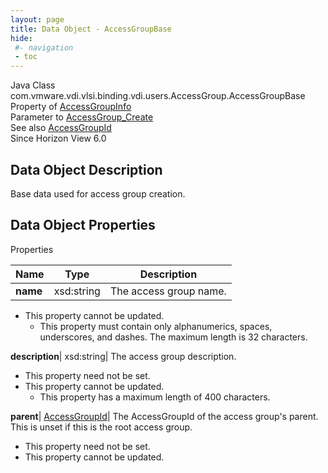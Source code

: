 ```yaml
---
layout: page
title: Data Object - AccessGroupBase
hide:
 #- navigation
 - toc
---
```






Java Class
    com.vmware.vdi.vlsi.binding.vdi.users.AccessGroup.AccessGroupBase  
Property of
     [AccessGroupInfo](vdi.users.AccessGroup.AccessGroupInfo.md#field_detail)  
Parameter to
     [AccessGroup_Create](vdi.users.AccessGroup.md#create)  
See also
     [AccessGroupId](vdi.entity.AccessGroupId.md)  
Since 
    Horizon View 6.0

## Data Object Description 

Base data used for access group creation. 

## Data Object Properties

Properties

Name |  Type |  Description   
---|---|---  
**name**|  xsd:string|  The access group name.   


* This property cannot be updated.
  * This property must contain only alphanumerics, spaces, underscores, and dashes. The maximum length is 32 characters. 

  
**description**|  xsd:string|  The access group description.   


* This property need not be set.
* This property cannot be updated.
  * This property has a maximum length of 400 characters. 

  
**parent**| [AccessGroupId](vdi.entity.AccessGroupId.md)|  The AccessGroupId of the access group's parent. This is unset if this is the root access group.   


* This property need not be set.
* This property cannot be updated.

  
  
  
 
  
  

